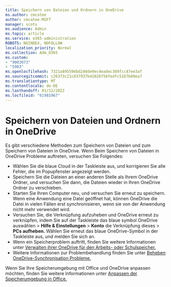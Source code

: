 ```yaml
---
title: Speichern von Dateien und Ordnern in OneDrive
ms.author: cmcatee
author: cmcatee-MSFT
manager: scotv
ms.audience: Admin
ms.topic: article
ms.service: o365-administration
ROBOTS: NOINDEX, NOFOLLOW
localization_priority: Normal
ms.collection: Adm_O365
ms.custom:
- "9003073"
- "5903"
ms.openlocfilehash: 7321a895596bd240de9ec4eadec369fcc47ee3af
ms.sourcegitcommit: c26373c21c837937b41026f56fedfc51b7b80ea7
ms.translationtype: MT
ms.contentlocale: de-DE
ms.lasthandoff: 01/12/2022
ms.locfileid: "61981967"
---
```

# <a name="saving-files-and-folders-to-onedrive"></a>Speichern von Dateien und Ordnern in OneDrive

Es gibt verschiedene Methoden zum Speichern von Dateien und zum Speichern von Dateien in OneDrive. Wenn Beim Speichern von Dateien in OneDrive Probleme auftreten, versuchen Sie Folgendes:

- Wählen Sie die blaue Cloud in der Taskleiste aus, und korrigieren Sie alle Fehler, die im Popupfenster angezeigt werden.
- Speichern Sie die Dateien an einer anderen Stelle als Ihrem OneDrive Ordner, und versuchen Sie dann, die Dateien wieder in Ihren OneDrive Ordner zu verschieben.
- Starten Sie Ihren Computer neu, und versuchen Sie erneut zu speichern. Wenn eine Anwendung eine Datei geöffnet hat, können OneDrive die Datei in vielen Fällen erst synchronisieren, wenn sie von der Anwendung nicht mehr verwendet wird.    
- Versuchen Sie, die Verknüpfung aufzuheben und OneDrive erneut zu verknüpfen, indem Sie auf der Taskleiste das blaue symbol OneDrive auswählen > **Hilfe & Einstellungen**  >  **Konto** die Verknüpfung dieses  >  **PCs aufheben.** Wählen Sie erneut das blaue OneDrive-Symbol in der Taskleiste aus, und melden Sie sich an.
- Wenn ein Speicherproblem auftritt, finden Sie weitere Informationen unter [Verwalten ihrer OneDrive für den Arbeits- oder Schulspeicher.](https://support.microsoft.com/office/manage-your-onedrive-for-work-or-school-storage-31519161-059c-4764-b6f8-f5cd29f7fe68)
- Weitere Informationen zur Problembehandlung finden Sie unter [Beheben OneDrive-Synchronisation Probleme.](https://docs.microsoft.com/alchemyinsights/fix-onedrive-sync-issues)  

Wenn Sie Ihre Speicherumgebung mit Office und OneDrive anpassen möchten, finden Sie weitere Informationen unter [Anpassen der Speicherumgebung in Office.](https://support.microsoft.com/office/customize-the-save-experience-in-office-786200a7-f5f2-4d26-a3ae-b78c60dd5d3b)
